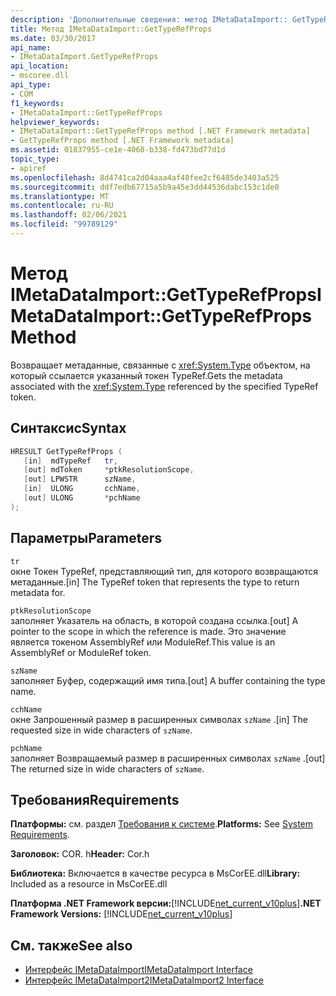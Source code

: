 ```yaml
---
description: 'Дополнительные сведения: метод IMetaDataImport:: GetTypeRefProps'
title: Метод IMetaDataImport::GetTypeRefProps
ms.date: 03/30/2017
api_name:
- IMetaDataImport.GetTypeRefProps
api_location:
- mscoree.dll
api_type:
- COM
f1_keywords:
- IMetaDataImport::GetTypeRefProps
helpviewer_keywords:
- IMetaDataImport::GetTypeRefProps method [.NET Framework metadata]
- GetTypeRefProps method [.NET Framework metadata]
ms.assetid: 01837955-ce1e-4068-b338-fd473bd77d1d
topic_type:
- apiref
ms.openlocfilehash: 8d4741ca2d04aaa4af48fee2cf6485de3403a525
ms.sourcegitcommit: ddf7edb67715a5b9a45e3dd44536dabc153c1de0
ms.translationtype: MT
ms.contentlocale: ru-RU
ms.lasthandoff: 02/06/2021
ms.locfileid: "99789129"
---
```

# <a name="imetadataimportgettyperefprops-method"></a><span data-ttu-id="cacb9-103">Метод IMetaDataImport::GetTypeRefProps</span><span class="sxs-lookup"><span data-stu-id="cacb9-103">IMetaDataImport::GetTypeRefProps Method</span></span>

<span data-ttu-id="cacb9-104">Возвращает метаданные, связанные с <xref:System.Type> объектом, на который ссылается указанный токен TypeRef.</span><span class="sxs-lookup"><span data-stu-id="cacb9-104">Gets the metadata associated with the <xref:System.Type> referenced by the specified TypeRef token.</span></span>  
  
## <a name="syntax"></a><span data-ttu-id="cacb9-105">Синтаксис</span><span class="sxs-lookup"><span data-stu-id="cacb9-105">Syntax</span></span>  
  
```cpp  
HRESULT GetTypeRefProps (  
   [in]  mdTypeRef   tr,  
   [out] mdToken     *ptkResolutionScope,  
   [out] LPWSTR      szName,  
   [in]  ULONG       cchName,  
   [out] ULONG       *pchName  
);  
```  
  
## <a name="parameters"></a><span data-ttu-id="cacb9-106">Параметры</span><span class="sxs-lookup"><span data-stu-id="cacb9-106">Parameters</span></span>  

 `tr`  
 <span data-ttu-id="cacb9-107">окне Токен TypeRef, представляющий тип, для которого возвращаются метаданные.</span><span class="sxs-lookup"><span data-stu-id="cacb9-107">[in] The TypeRef token that represents the type to return metadata for.</span></span>  
  
 `ptkResolutionScope`  
 <span data-ttu-id="cacb9-108">заполняет Указатель на область, в которой создана ссылка.</span><span class="sxs-lookup"><span data-stu-id="cacb9-108">[out] A pointer to the scope in which the reference is made.</span></span> <span data-ttu-id="cacb9-109">Это значение является токеном AssemblyRef или ModuleRef.</span><span class="sxs-lookup"><span data-stu-id="cacb9-109">This value is an AssemblyRef or ModuleRef token.</span></span>  
  
 `szName`  
 <span data-ttu-id="cacb9-110">заполняет Буфер, содержащий имя типа.</span><span class="sxs-lookup"><span data-stu-id="cacb9-110">[out] A buffer containing the type name.</span></span>  
  
 `cchName`  
 <span data-ttu-id="cacb9-111">окне Запрошенный размер в расширенных символах `szName` .</span><span class="sxs-lookup"><span data-stu-id="cacb9-111">[in] The requested size in wide characters of `szName`.</span></span>  
  
 `pchName`  
 <span data-ttu-id="cacb9-112">заполняет Возвращаемый размер в расширенных символах `szName` .</span><span class="sxs-lookup"><span data-stu-id="cacb9-112">[out] The returned size in wide characters of `szName`.</span></span>  
  
## <a name="requirements"></a><span data-ttu-id="cacb9-113">Требования</span><span class="sxs-lookup"><span data-stu-id="cacb9-113">Requirements</span></span>  

 <span data-ttu-id="cacb9-114">**Платформы:** см. раздел [Требования к системе](../../get-started/system-requirements.md).</span><span class="sxs-lookup"><span data-stu-id="cacb9-114">**Platforms:** See [System Requirements](../../get-started/system-requirements.md).</span></span>  
  
 <span data-ttu-id="cacb9-115">**Заголовок:** COR. h</span><span class="sxs-lookup"><span data-stu-id="cacb9-115">**Header:** Cor.h</span></span>  
  
 <span data-ttu-id="cacb9-116">**Библиотека:** Включается в качестве ресурса в MsCorEE.dll</span><span class="sxs-lookup"><span data-stu-id="cacb9-116">**Library:** Included as a resource in MsCorEE.dll</span></span>  
  
 <span data-ttu-id="cacb9-117">**Платформа .NET Framework версии:**[!INCLUDE[net_current_v10plus](../../../../includes/net-current-v10plus-md.md)]</span><span class="sxs-lookup"><span data-stu-id="cacb9-117">**.NET Framework Versions:** [!INCLUDE[net_current_v10plus](../../../../includes/net-current-v10plus-md.md)]</span></span>  
  
## <a name="see-also"></a><span data-ttu-id="cacb9-118">См. также</span><span class="sxs-lookup"><span data-stu-id="cacb9-118">See also</span></span>

- [<span data-ttu-id="cacb9-119">Интерфейс IMetaDataImport</span><span class="sxs-lookup"><span data-stu-id="cacb9-119">IMetaDataImport Interface</span></span>](imetadataimport-interface.md)
- [<span data-ttu-id="cacb9-120">Интерфейс IMetaDataImport2</span><span class="sxs-lookup"><span data-stu-id="cacb9-120">IMetaDataImport2 Interface</span></span>](imetadataimport2-interface.md)

